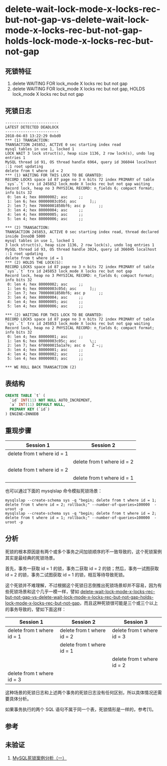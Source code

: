 delete-wait-lock-mode-x-locks-rec-but-not-gap-vs-delete-wait-lock-mode-x-locks-rec-but-not-gap-holds-lock-mode-x-locks-rec-but-not-gap
===

## 死锁特征

1. delete WAITING FOR lock_mode X locks rec but not gap
2. delete WAITING FOR lock_mode X locks rec but not gap, HOLDS lock_mode X locks rec but not gap

## 死锁日志

```
------------------------
LATEST DETECTED DEADLOCK
------------------------
2018-04-03 13:22:29 0xbd0
*** (1) TRANSACTION:
TRANSACTION 245852, ACTIVE 0 sec starting index read
mysql tables in use 1, locked 1
LOCK WAIT 3 lock struct(s), heap size 1136, 2 row lock(s), undo log entries 1
MySQL thread id 91, OS thread handle 6964, query id 366044 localhost ::1 root updating
delete from t where id = 2
*** (1) WAITING FOR THIS LOCK TO BE GRANTED:
RECORD LOCKS space id 87 page no 3 n bits 72 index PRIMARY of table `sys`.`t` trx id 245852 lock_mode X locks rec but not gap waiting
Record lock, heap no 3 PHYSICAL RECORD: n_fields 6; compact format; info bits 32
 0: len 4; hex 80000002; asc     ;;
 1: len 6; hex 00000003c05d; asc      ];;
 2: len 7; hex 70000001850bf6; asc p      ;;
 3: len 4; hex 80000004; asc     ;;
 4: len 4; hex 80000005; asc     ;;
 5: len 4; hex 80000006; asc     ;;

*** (2) TRANSACTION:
TRANSACTION 245853, ACTIVE 0 sec starting index read, thread declared inside InnoDB 5000
mysql tables in use 1, locked 1
3 lock struct(s), heap size 1136, 2 row lock(s), undo log entries 1
MySQL thread id 93, OS thread handle 3024, query id 366045 localhost ::1 root updating
delete from t where id = 1
*** (2) HOLDS THE LOCK(S):
RECORD LOCKS space id 87 page no 3 n bits 72 index PRIMARY of table `sys`.`t` trx id 245853 lock_mode X locks rec but not gap
Record lock, heap no 3 PHYSICAL RECORD: n_fields 6; compact format; info bits 32
 0: len 4; hex 80000002; asc     ;;
 1: len 6; hex 00000003c05d; asc      ];;
 2: len 7; hex 70000001850bf6; asc p      ;;
 3: len 4; hex 80000004; asc     ;;
 4: len 4; hex 80000005; asc     ;;
 5: len 4; hex 80000006; asc     ;;

*** (2) WAITING FOR THIS LOCK TO BE GRANTED:
RECORD LOCKS space id 87 page no 3 n bits 72 index PRIMARY of table `sys`.`t` trx id 245853 lock_mode X locks rec but not gap waiting
Record lock, heap no 2 PHYSICAL RECORD: n_fields 6; compact format; info bits 32
 0: len 4; hex 80000001; asc     ;;
 1: len 6; hex 00000003c05c; asc      \;;
 2: len 7; hex 6f0000015a1a7e; asc o   Z ~;;
 3: len 4; hex 80000001; asc     ;;
 4: len 4; hex 80000002; asc     ;;
 5: len 4; hex 80000003; asc     ;;

*** WE ROLL BACK TRANSACTION (2)
```

## 表结构

```sql
CREATE TABLE `t` (
  `id` INT(11) NOT NULL AUTO_INCREMENT,
  `a` INT(11) DEFAULT NULL,
  PRIMARY KEY (`id`)
) ENGINE=INNODB
```

## 重现步骤

| Session 1 | Session 2 |
| --------- | --------- |
|delete from t where id = 1||
||delete from t where id = 2|
|delete from t where id = 2||
||delete from t where id = 1|

也可以通过下面的 mysqlslap 命令模拟死锁场景：

```
mysqlslap --create-schema sys -q "begin; delete from t where id = 1; delete from t where id = 2; rollback;" --number-of-queries=100000  -uroot -p
mysqlslap --create-schema sys -q "begin; delete from t where id = 2; delete from t where id = 1; rollback;" --number-of-queries=100000  -uroot -p
```

## 分析

死锁的根本原因是有两个或多个事务之间加锁顺序的不一致导致的，这个死锁案例其实是最经典的死锁场景。

首先，事务一获取 id = 1 的锁，事务二获取 id = 2 的锁；然后，事务一试图获取 id = 2 的锁，事务二试图获取 id = 1 的锁，相互等待导致死锁。

这个死锁并不难理解，不过根据这个死锁日志倒推出死锁场景却并不容易，因为有些死锁场景和这个几乎一模一样，譬如 [delete-wait-lock-mode-x-locks-rec-but-not-gap-vs-delete-wait-lock-mode-x-locks-rec-but-not-gap-holds-lock-mode-x-locks-rec-but-not-gap](9.md)，而且这种死锁很可能是三个或三个以上的事务导致的，譬如下面这样：

| Session 1 | Session 2 | Session 3 |
| --------- | --------- | --------- |
|delete from t where id = 1|delete from t where id = 2|delete from t where id = 3|
||delete from t where id = 1||
|||delete from t where id = 2|
|delete from t where id = 3|||

这种场景的死锁日志和上述两个事务的死锁日志没有任何区别，所以具体情况还需要具体分析。

如果事务执行的两个 SQL 语句不属于同一个表，死锁情形是一样的，参考[1]。

## 参考

## 未验证

1. [MySQL死锁案例分析（一）](http://www.fordba.com/mysql_dead_lock_1st.html)
